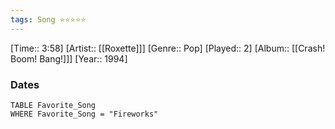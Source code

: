 ```yaml
---
tags: Song ⭐⭐⭐⭐⭐ 
---
```

[Time:: 3:58]
[Artist:: [[Roxette]]]
[Genre:: Pop]
[Played:: 2]
[Album:: [[Crash! Boom! Bang!]]]
[Year:: 1994]
### Dates
````dataview
TABLE Favorite_Song
WHERE Favorite_Song = "Fireworks"
````